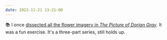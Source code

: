 ```yaml
---
date: 2022-11-21 13:21:00
---
```


📚 I once [dissected all the flower imagery in *The Picture of Dorian Gray*](https://multoghost.wordpress.com/tag/dorian-gray/?order=asc). It was a fun exercise. It's a three-part series, still holds up.
